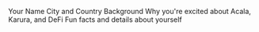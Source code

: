 Your Name
City and Country
Background
Why you're excited about Acala, Karura, and DeFi
Fun facts and details about yourself
